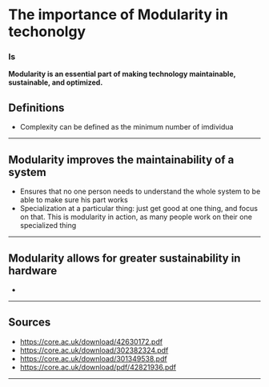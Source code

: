 # The importance of Modularity in techonolgy
### Is 
**Modularity is an essential part of making technology maintainable, sustainable, and optimized.**

## Definitions
- Complexity can be defined as the minimum number of imdividua

---

## Modularity improves the maintainability of a system
- Ensures that no one person needs to understand the whole system to be able to make sure his part works
- Specialization at a particular thing: just get good at one thing, and focus on that. This is modularity in action, as many people work on their one specialized thing

---

## Modularity allows for greater sustainability in hardware

- 

---

## Sources
- https://core.ac.uk/download/42630172.pdf
- https://core.ac.uk/download/302382324.pdf
- https://core.ac.uk/download/301349538.pdf
- https://core.ac.uk/download/pdf/42821936.pdf

---

